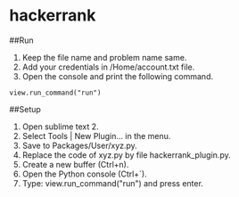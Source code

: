 # hackerrank
##Run
1. Keep the file name and problem name same.
2. Add your credentials in /Home/account.txt file. 
3. Open the console and print the following command.
```
view.run_command("run")
```
##Setup
1. Open sublime text 2.
2. Select Tools | New Plugin... in the menu.
3. Save to Packages/User/xyz.py.
4. Replace the code of xyz.py by file hackerrank_plugin.py.
5. Create a new buffer (Ctrl+n).
6. Open the Python console (Ctrl+`).
7. Type: view.run_command("run") and press enter.
